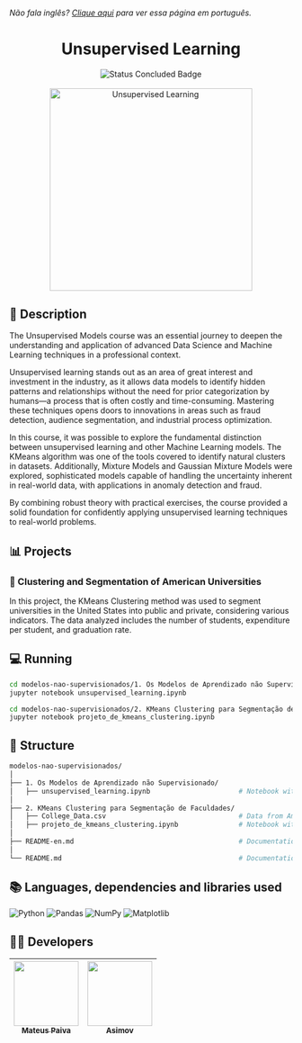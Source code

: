 <h6> Não fala inglês? <a href="https://github.com/mateusopaiva/modelos-nao-supervisionados">Clique aqui</a> para ver essa página em português.</h6>

<h1 align="center">Unsupervised Learning</h1>

<p align="center">
  <img src="http://img.shields.io/static/v1?label=STATUS&message=CONCLUDED&color=GREEN&style=for-the-badge" alt="Status Concluded Badge">
  <br><br>
  <img height="360em" src="https://github.com/user-attachments/assets/15746525-b2f5-41d6-8997-33d03ac43cd0" alt="Unsupervised Learning">
</p>

## 📂 Description
The Unsupervised Models course was an essential journey to deepen the understanding and application of advanced Data Science and Machine Learning techniques in a professional context.

Unsupervised learning stands out as an area of great interest and investment in the industry, as it allows data models to identify hidden patterns and relationships without the need for prior categorization by humans—a process that is often costly and time-consuming. Mastering these techniques opens doors to innovations in areas such as fraud detection, audience segmentation, and industrial process optimization.

In this course, it was possible to explore the fundamental distinction between unsupervised learning and other Machine Learning models. The KMeans algorithm was one of the tools covered to identify natural clusters in datasets. Additionally, Mixture Models and Gaussian Mixture Models were explored, sophisticated models capable of handling the uncertainty inherent in real-world data, with applications in anomaly detection and fraud.

By combining robust theory with practical exercises, the course provided a solid foundation for confidently applying unsupervised learning techniques to real-world problems.

## 📊 Projects

### 🏫 Clustering and Segmentation of American Universities

In this project, the KMeans Clustering method was used to segment universities in the United States into public and private, considering various indicators. The data analyzed includes the number of students, expenditure per student, and graduation rate.

## 💻 Running
```bash
cd modelos-nao-supervisionados/1. Os Modelos de Aprendizado não Supervisionado
jupyter notebook unsupervised_learning.ipynb
```
```bash
cd modelos-nao-supervisionados/2. KMeans Clustering para Segmentação de Faculdades
jupyter notebook projeto_de_kmeans_clustering.ipynb
```

## 📝 Structure
```bash
modelos-nao-supervisionados/
│
├── 1. Os Modelos de Aprendizado não Supervisionado/                          
│   ├── unsupervised_learning.ipynb                      # Notebook with unsupervised learning models.
│
├── 2. KMeans Clustering para Segmentação de Faculdades/          
│   ├── College_Data.csv                                 # Data from American universities.
│   ├── projeto_de_kmeans_clustering.ipynb               # Notebook with clustering and segmentation of American universities.
│
├── README-en.md                                         # Documentation in English.
│
└── README.md                                            # Documentation in Portuguese.
```

## 📚 Languages, dependencies and libraries used
<div style="display: inline_block">
   
  ![Python](https://img.shields.io/badge/python-3670A0?style=for-the-badge&logo=python&logoColor=ffdd54)
  ![Pandas](https://img.shields.io/badge/pandas-%23150458.svg?style=for-the-badge&logo=pandas&logoColor=white)
  ![NumPy](https://img.shields.io/badge/numpy-%23013243.svg?style=for-the-badge&logo=numpy&logoColor=white)
  ![Matplotlib](https://img.shields.io/badge/Matplotlib-%23ffffff.svg?style=for-the-badge&logo=Matplotlib&logoColor=black)

</div>
          
## 🙋‍♂️ Developers
| [<img src="https://avatars.githubusercontent.com/u/106707389?s=400&u=c01ee84b19a35b975ac9634deb3baf48d681a4c5&v=4" width=115><br><sub>Mateus Paiva</sub>](https://github.com/mateusopaiva) | [<img src="https://github.com/mateusopaiva/calculadora/assets/106707389/79e6439c-2110-419b-bdaa-afec6404f65c" width=115><br><sub>Asimov</sub>](https://asimov.academy/)  |
| :---: | :---: |
